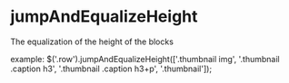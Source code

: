 # jumpAndEqualizeHeight
The equalization of the height of the blocks

example: 
 $('.row').jumpAndEqualizeHeight(['.thumbnail img', '.thumbnail .caption h3', '.thumbnail .caption h3+p', '.thumbnail']);
 
